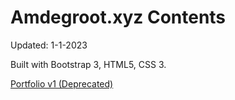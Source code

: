 # Amdegroot.xyz Contents
Updated: 1-1-2023

Built with Bootstrap 3, HTML5, CSS 3.

[Portfolio v1 (Deprecated)](https://amdegroot-old.netlify.app)




